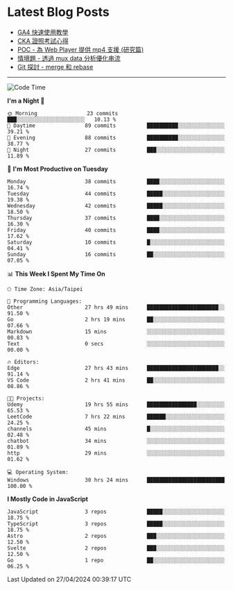 # Latest Blog Posts
<!-- BLOG-POST-LIST:START -->
- [GA4 快速使用教學](https://blog.vinny987.xyz/blog/2024/quick-guide-to-using-ga4/)
- [CKA 證照考試心得](https://blog.vinny987.xyz/blog/2024/my-experience-taking-the-cka-certification-exam/)
- [POC - 為 Web Player 提供 mp4 支援 &lpar;研究篇&rpar;](https://blog.vinny987.xyz/blog/2024/poc-how-to-provide-mp4-support-for-a-web-player-research/)
- [情境題 - 透過 mux data 分析優化串流](https://blog.vinny987.xyz/blog/2024/case-study-optimizing-streaming-through-mux-data-analysis/)
- [Git 探討 - merge 和 rebase](https://blog.vinny987.xyz/blog/2024/exploring-git-merge-and-rebase/)
<!-- BLOG-POST-LIST:END -->

---

<!--START_SECTION:waka-->
![Code Time](http://img.shields.io/badge/Code%20Time-86%20hrs%2052%20mins-blue)

**I'm a Night 🦉** 

```text
🌞 Morning                23 commits          ███░░░░░░░░░░░░░░░░░░░░░░   10.13 % 
🌆 Daytime                89 commits          ██████████░░░░░░░░░░░░░░░   39.21 % 
🌃 Evening                88 commits          ██████████░░░░░░░░░░░░░░░   38.77 % 
🌙 Night                  27 commits          ███░░░░░░░░░░░░░░░░░░░░░░   11.89 % 
```
📅 **I'm Most Productive on Tuesday** 

```text
Monday                   38 commits          ████░░░░░░░░░░░░░░░░░░░░░   16.74 % 
Tuesday                  44 commits          █████░░░░░░░░░░░░░░░░░░░░   19.38 % 
Wednesday                42 commits          █████░░░░░░░░░░░░░░░░░░░░   18.50 % 
Thursday                 37 commits          ████░░░░░░░░░░░░░░░░░░░░░   16.30 % 
Friday                   40 commits          ████░░░░░░░░░░░░░░░░░░░░░   17.62 % 
Saturday                 10 commits          █░░░░░░░░░░░░░░░░░░░░░░░░   04.41 % 
Sunday                   16 commits          ██░░░░░░░░░░░░░░░░░░░░░░░   07.05 % 
```


📊 **This Week I Spent My Time On** 

```text
🕑︎ Time Zone: Asia/Taipei

💬 Programming Languages: 
Other                    27 hrs 49 mins      ███████████████████████░░   91.50 % 
Go                       2 hrs 19 mins       ██░░░░░░░░░░░░░░░░░░░░░░░   07.66 % 
Markdown                 15 mins             ░░░░░░░░░░░░░░░░░░░░░░░░░   00.83 % 
Text                     0 secs              ░░░░░░░░░░░░░░░░░░░░░░░░░   00.00 % 

🔥 Editors: 
Edge                     27 hrs 43 mins      ███████████████████████░░   91.14 % 
VS Code                  2 hrs 41 mins       ██░░░░░░░░░░░░░░░░░░░░░░░   08.86 % 

🐱‍💻 Projects: 
Udemy                    19 hrs 55 mins      ████████████████░░░░░░░░░   65.53 % 
LeetCode                 7 hrs 22 mins       ██████░░░░░░░░░░░░░░░░░░░   24.25 % 
channels                 45 mins             █░░░░░░░░░░░░░░░░░░░░░░░░   02.48 % 
chatbot                  34 mins             ░░░░░░░░░░░░░░░░░░░░░░░░░   01.89 % 
http                     29 mins             ░░░░░░░░░░░░░░░░░░░░░░░░░   01.62 % 

💻 Operating System: 
Windows                  30 hrs 24 mins      █████████████████████████   100.00 % 
```

**I Mostly Code in JavaScript** 

```text
JavaScript               3 repos             █████░░░░░░░░░░░░░░░░░░░░   18.75 % 
TypeScript               3 repos             █████░░░░░░░░░░░░░░░░░░░░   18.75 % 
Astro                    2 repos             ███░░░░░░░░░░░░░░░░░░░░░░   12.50 % 
Svelte                   2 repos             ███░░░░░░░░░░░░░░░░░░░░░░   12.50 % 
Go                       1 repo              ██░░░░░░░░░░░░░░░░░░░░░░░   06.25 % 
```




 Last Updated on 27/04/2024 00:39:17 UTC
<!--END_SECTION:waka-->

<!--
**vincent97277/vincent97277** is a ✨ _special_ ✨ repository because its `README.md` (this file) appears on your GitHub profile.

Here are some ideas to get you started:

- 🔭 I’m currently working on ...
- 🌱 I’m currently learning ...
- 👯 I’m looking to collaborate on ...
- 🤔 I’m looking for help with ...
- 💬 Ask me about ...
- 📫 How to reach me: ...
- 😄 Pronouns: ...
- ⚡ Fun fact: ...
-->
